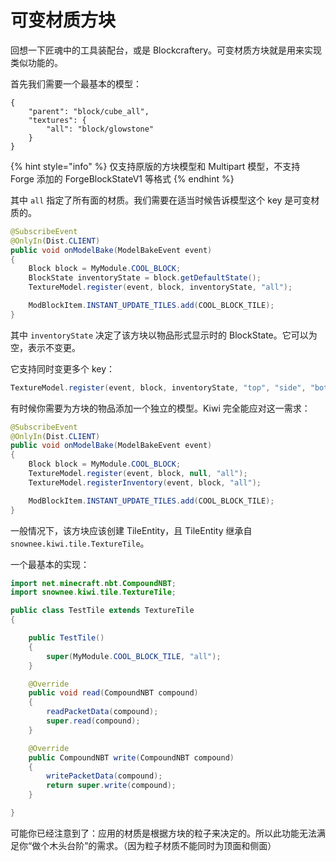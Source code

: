 # 可变材质方块

回想一下匠魂中的工具装配台，或是 Blockcraftery。可变材质方块就是用来实现类似功能的。

首先我们需要一个最基本的模型：

```text
{
    "parent": "block/cube_all",
    "textures": {
        "all": "block/glowstone"
    }
}
```

{% hint style="info" %}
仅支持原版的方块模型和 Multipart 模型，不支持 Forge 添加的 ForgeBlockStateV1 等格式
{% endhint %}

其中 `all` 指定了所有面的材质。我们需要在适当时候告诉模型这个 key 是可变材质的。

```java
@SubscribeEvent
@OnlyIn(Dist.CLIENT)
public void onModelBake(ModelBakeEvent event)
{
    Block block = MyModule.COOL_BLOCK;
    BlockState inventoryState = block.getDefaultState();
    TextureModel.register(event, block, inventoryState, "all");

    ModBlockItem.INSTANT_UPDATE_TILES.add(COOL_BLOCK_TILE);
}
```

其中 `inventoryState` 决定了该方块以物品形式显示时的 BlockState。它可以为空，表示不变更。

它支持同时变更多个 key：

```java
TextureModel.register(event, block, inventoryState, "top", "side", "bottom");
```

有时候你需要为方块的物品添加一个独立的模型。Kiwi 完全能应对这一需求：

```java
@SubscribeEvent
@OnlyIn(Dist.CLIENT)
public void onModelBake(ModelBakeEvent event)
{
    Block block = MyModule.COOL_BLOCK;
    TextureModel.register(event, block, null, "all");
    TextureModel.registerInventory(event, block, "all");

    ModBlockItem.INSTANT_UPDATE_TILES.add(COOL_BLOCK_TILE);
}
```

一般情况下，该方块应该创建 TileEntity，且 TileEntity 继承自 `snownee.kiwi.tile.TextureTile`。

一个最基本的实现：

```java
import net.minecraft.nbt.CompoundNBT;
import snownee.kiwi.tile.TextureTile;

public class TestTile extends TextureTile
{

    public TestTile()
    {
        super(MyModule.COOL_BLOCK_TILE, "all");
    }

    @Override
    public void read(CompoundNBT compound)
    {
        readPacketData(compound);
        super.read(compound);
    }

    @Override
    public CompoundNBT write(CompoundNBT compound)
    {
        writePacketData(compound);
        return super.write(compound);
    }

}
```

可能你已经注意到了：应用的材质是根据方块的粒子来决定的。所以此功能无法满足你“做个木头台阶”的需求。（因为粒子材质不能同时为顶面和侧面）

